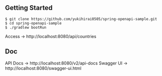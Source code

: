 ## Getting Started

```
$ git clone https://github.com/yukihirai0505/spring-openapi-sample.git
$ cd spring-openapi-sample
$ ./gradlew bootRun
```

Access -> http://localhost:8080/api/countries

## Doc

API Docs   -> http://localhost:8080/v2/api-docs
Swagger UI -> http://localhost:8080/swagger-ui.html
